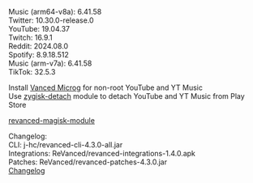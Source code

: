 Music (arm64-v8a): 6.41.58  
Twitter: 10.30.0-release.0  
YouTube: 19.04.37  
Twitch: 16.9.1  
Reddit: 2024.08.0  
Spotify: 8.9.18.512  
Music (arm-v7a): 6.41.58  
TikTok: 32.5.3  

Install [Vanced Microg](https://github.com/TeamVanced/VancedMicroG/releases) for non-root YouTube and YT Music  
Use [zygisk-detach](https://github.com/j-hc/zygisk-detach) module to detach YouTube and YT Music from Play Store  

[revanced-magisk-module](https://github.com/j-hc/revanced-magisk-module)  

Changelog:  
CLI: j-hc/revanced-cli-4.3.0-all.jar  
Integrations: ReVanced/revanced-integrations-1.4.0.apk  
Patches: ReVanced/revanced-patches-4.3.0.jar  
[Changelog](https://github.com/ReVanced/revanced-patches/releases/tag/v4.3.0)  
